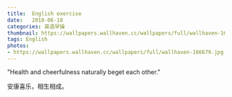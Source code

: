 ```yaml
---
title:  English exercise
date:   2018-06-18
categories: 英语早操
thumbnail: https://wallpapers.wallhaven.cc/wallpapers/full/wallhaven-166679.jpg
tags: English
photos:
- https://wallpapers.wallhaven.cc/wallpapers/full/wallhaven-166679.jpg
---
```


"Health and cheerfulness naturally beget each other."
<p>安康喜乐，相生相成。</p>
